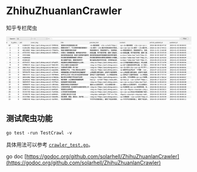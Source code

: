 # ZhihuZhuanlanCrawler
知乎专栏爬虫

![screenshot1.png](misc/screenshot1.png)

## 测试爬虫功能

```shell script
go test -run TestCrawl -v
```

具体用法可以参考 [`crawler_test.go`](crawler_test.go)。

go doc [https://godoc.org/github.com/solarhell/ZhihuZhuanlanCrawler](https://godoc.org/github.com/solarhell/ZhihuZhuanlanCrawler)
